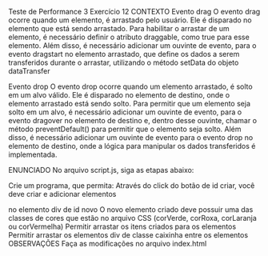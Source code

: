 Teste de Performance 3
Exercício 12
CONTEXTO
Evento drag
O evento drag ocorre quando um elemento, é arrastado pelo usuário. Ele é disparado no elemento que está sendo arrastado. Para habilitar o arrastar de um elemento, é necessário definir o atributo draggable, como true para esse elemento. Além disso, é necessário adicionar um ouvinte de evento, para o evento dragstart no elemento arrastado, que define os dados a serem transferidos durante o arrastar, utilizando o método setData do objeto dataTransfer

Evento drop
O evento drop ocorre quando um elemento arrastado, é solto em um alvo válido. Ele é disparado no elemento de destino, onde o elemento arrastado está sendo solto. Para permitir que um elemento seja solto em um alvo, é necessário adicionar um ouvinte de evento, para o evento dragover no elemento de destino e, dentro desse ouvinte, chamar o método preventDefault() para permitir que o elemento seja solto. Além disso, é necessário adicionar um ouvinte de evento para o evento drop no elemento de destino, onde a lógica para manipular os dados transferidos é implementada.

ENUNCIADO
No arquivo script.js, siga as etapas abaixo:

Crie um programa, que permita:
Através do click do botão de id criar, você deve criar e adicionar elementos <div class = 'caixinha'> no elemento div de id novo
O novo elemento criado deve possuir uma das classes de cores que estão no arquivo CSS (corVerde, corRoxa, corLaranja ou corVermelha)
Permitir arrastar os itens criados para os elementos <div class = 'container'>
Permitir arrastar os elementos div de classe caixinha entre os elementos <div class = 'container'>
OBSERVAÇÕES
Faça as modificações no arquivo index.html
